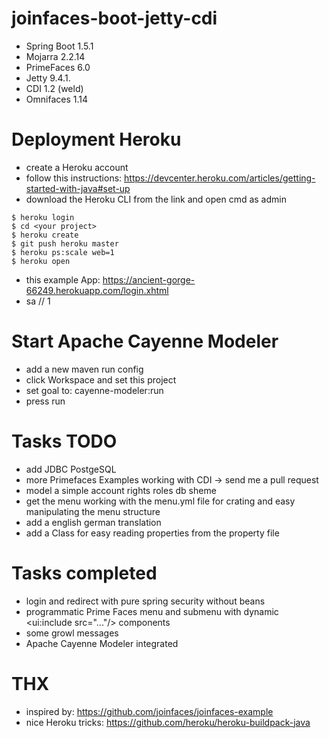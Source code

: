 # joinfaces-boot-jetty-cdi

- Spring Boot 1.5.1
- Mojarra 2.2.14
- PrimeFaces 6.0
- Jetty 9.4.1.
- CDI 1.2 (weld)
- Omnifaces	1.14


# Deployment Heroku
- create a Heroku account
- follow this instructions: https://devcenter.heroku.com/articles/getting-started-with-java#set-up
- download the Heroku CLI from the link and open cmd as admin
```
$ heroku login
$ cd <your project>
$ heroku create
$ git push heroku master
$ heroku ps:scale web=1
$ heroku open
```
- this example App: https://ancient-gorge-66249.herokuapp.com/login.xhtml
- sa // 1

# Start Apache Cayenne Modeler
- add a new maven run config
- click Workspace and set this project
- set goal to: cayenne-modeler:run
- press run

# Tasks TODO
- add JDBC PostgeSQL
- more Primefaces Examples working with CDI -> send me a pull request
- model a simple account rights roles db sheme
- get the menu working with the menu.yml file for crating and easy manipulating the menu structure
- add a english german translation
- add a Class for easy reading properties from the property file  

# Tasks completed
- login and redirect with pure spring security without beans 
- programmatic Prime Faces menu and submenu with dynamic <ui:include src="..."/> components 
- some growl messages
- Apache Cayenne Modeler integrated

# THX
- inspired by: https://github.com/joinfaces/joinfaces-example
- nice Heroku tricks: https://github.com/heroku/heroku-buildpack-java
